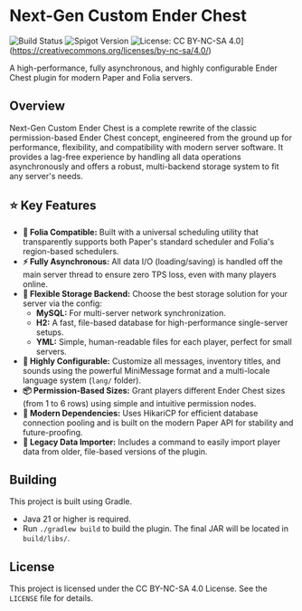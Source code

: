 # Next-Gen Custom Ender Chest

![Build Status](https://img.shields.io/github/actions/workflow/status/maiminhdung/CustomEnderChest-NextGen/build.yml?branch=main)
![Spigot Version](https://img.shields.io/spigot/v/127090)
![License: CC BY-NC-SA 4.0](https://img.shields.io/badge/License-CC_BY--NC--SA_4.0-lightgrey.svg)](https://creativecommons.org/licenses/by-nc-sa/4.0/)

A high-performance, fully asynchronous, and highly configurable Ender Chest plugin for modern Paper and Folia servers.

## Overview

Next-Gen Custom Ender Chest is a complete rewrite of the classic permission-based Ender Chest concept, engineered from the ground up for performance, flexibility, and compatibility with modern server software. It provides a lag-free experience by handling all data operations asynchronously and offers a robust, multi-backend storage system to fit any server's needs.

## ⭐ Key Features

* **🚀 Folia Compatible:** Built with a universal scheduling utility that transparently supports both Paper's standard scheduler and Folia's region-based schedulers.
* **⚡ Fully Asynchronous:** All data I/O (loading/saving) is handled off the main server thread to ensure zero TPS loss, even with many players online.
* **💾 Flexible Storage Backend:** Choose the best storage solution for your server via the config:
    * **MySQL:** For multi-server network synchronization.
    * **H2:** A fast, file-based database for high-performance single-server setups.
    * **YML:** Simple, human-readable files for each player, perfect for small servers.
* **🎨 Highly Configurable:** Customize all messages, inventory titles, and sounds using the powerful MiniMessage format and a multi-locale language system (`lang/` folder).
* **📦 Permission-Based Sizes:** Grant players different Ender Chest sizes (from 1 to 6 rows) using simple and intuitive permission nodes.
* **🔧 Modern Dependencies:** Uses HikariCP for efficient database connection pooling and is built on the modern Paper API for stability and future-proofing.
* **🔄 Legacy Data Importer:** Includes a command to easily import player data from older, file-based versions of the plugin.

## Building

This project is built using Gradle.

* Java 21 or higher is required.
* Run `./gradlew build` to build the plugin. The final JAR will be located in `build/libs/`.

## License

This project is licensed under the CC BY-NC-SA 4.0 License. See the `LICENSE` file for details.
